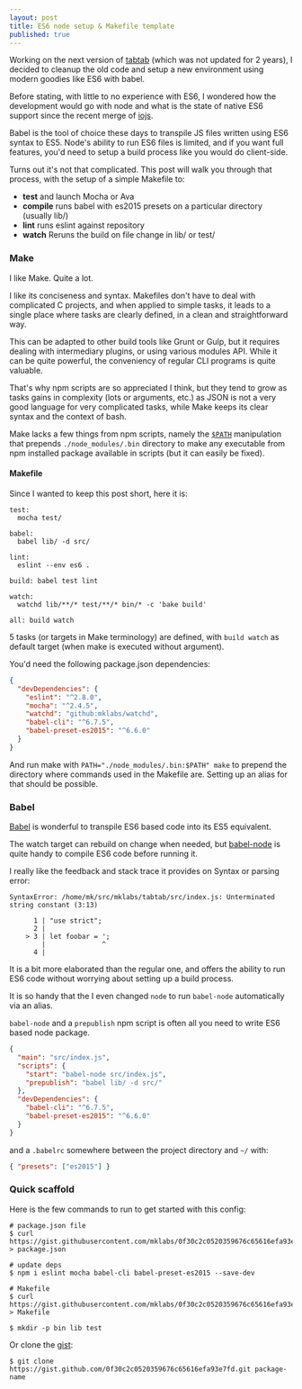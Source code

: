 ```yaml
---
layout: post
title: ES6 node setup & Makefile template
published: true
---
```


Working on the next version of [tabtab][] (which was not updated for 2 years),
I decided to cleanup the old code and setup a new environment using modern
goodies like ES6 with babel.

Before stating, with little to no experience with ES6, I wondered how the
development would go with node and what is the state of native ES6 support
since the recent merge of [iojs][].

Babel is the tool of choice these days to transpile JS files written using ES6
syntax to ES5. Node's ability to run ES6 files is limited, and if you want full
features, you'd need to setup a build process like you would do client-side.

Turns out it's not that complicated. This post will walk you through that
process, with the setup of a simple Makefile to:

- **test** and launch Mocha or Ava
- **compile** runs babel with es2015 presets on a particular directory (usually lib/)
- **lint** runs eslint against repository
- **watch** Reruns the build on file change in lib/ or test/

### Make

I like Make. Quite a lot.

I like its conciseness and syntax. Makefiles don't have to deal with
complicated C projects, and when applied to simple tasks, it leads to a single
place where tasks are clearly defined, in a clean and straightforward way.

This can be adapted to other build tools like Grunt or Gulp, but it requires
dealing with intermediary plugins, or using various modules API. While it can
be quite powerful, the conveniency of regular CLI programs is quite valuable.

That's why npm scripts are so appreciated I think, but they tend to grow as
tasks gains in complexity (lots or arguments, etc.) as JSON is not a very good
language for very complicated tasks, while Make keeps its clear syntax and the
context of bash.

Make lacks a few things from npm scripts, namely the [`$PATH`][] manipulation
that prepends `./node_modules/.bin` directory to make any executable from npm
installed package available in scripts (but it can easily be fixed).

[`$PATH`]: https://www.nczonline.net/blog/2016/03/mimicking-npm-script-in-node-js/

#### Makefile

Since I wanted to keep this post short, here it is:

    test:
      mocha test/

    babel:
      babel lib/ -d src/

    lint:
      eslint --env es6 .

    build: babel test lint

    watch:
      watchd lib/**/* test/**/* bin/* -c 'bake build'

    all: build watch

5 tasks (or targets in Make terminology) are defined, with `build watch` as
default target (when make is executed without argument).

You'd need the following package.json dependencies:

```json
{
  "devDependencies": {
    "eslint": "^2.8.0",
    "mocha": "^2.4.5",
    "watchd": "github:mklabs/watchd",
    "babel-cli": "^6.7.5",
    "babel-preset-es2015": "^6.6.0"
  }
}
```

And run make with `PATH="./node_modules/.bin:$PATH" make` to prepend the
directory where commands used in the Makefile are. Setting up an alias for that
should be possible.

[Mocha]: https://mochajs.org/
[Ava]: https://github.com/sindresorhus/ava
[Babel]: https://babeljs.io/
[visionmedia/watch]: https://github.com/visionmedia/watch
[tabtab]: https://github.com/mklabs/node-tabtab
[iojs]: https://iojs.org/
[babel-node]: http://babeljs.io/docs/usage/cli/#babel-node

### Babel

[Babel][] is wonderful to transpile ES6 based code into its ES5 equivalent.

The watch target can rebuild on change when needed, but [babel-node][] is quite
handy to compile ES6 code before running it.

I really like the feedback and stack trace it provides on Syntax or parsing error:

    SyntaxError: /home/mk/src/mklabs/tabtab/src/index.js: Unterminated string constant (3:13)

          1 | "use strict";
          2 |
        > 3 | let foobar = ';
            |              ^
          4 |

It is a bit more elaborated than the regular one, and offers the ability to run
ES6 code without worrying about setting up a build process.

It is so handy that the I even changed `node` to run `babel-node` automatically via an alias.

`babel-node` and a `prepublish` npm script is often all you need to write ES6
based node package.

```json
{
  "main": "src/index.js",
  "scripts": {
    "start": "babel-node src/index.js",
    "prepublish": "babel lib/ -d src/"
  },
  "devDependencies": {
    "babel-cli": "^6.7.5",
    "babel-preset-es2015": "^6.6.0"
  }
}
```

and a `.babelrc` somewhere between the project directory and `~/` with:

```json
{ "presets": ["es2015"] }
```

### Quick scaffold

Here is the few commands to run to get started with this config:

	# package.json file
	$ curl https://gist.githubusercontent.com/mklabs/0f30c2c0520359676c65616efa93e7fd/raw/ef5327fb557306510b02bd139698c9d2771e057b/package.json > package.json
	
	# update deps
	$ npm i eslint mocha babel-cli babel-preset-es2015 --save-dev
	
	# Makefile
	$ curl https://gist.githubusercontent.com/mklabs/0f30c2c0520359676c65616efa93e7fd/raw/28ee0a810f6af96ce7d965c6d776c0ecdd596d0b/Makefile > Makefile
	
	$ mkdir -p bin lib test

Or clone the [gist]:

	$ git clone https://gist.github.com/0f30c2c0520359676c65616efa93e7fd.git package-name


[gist]: https://gist.github.com/mklabs/0f30c2c0520359676c65616efa93e7fd
